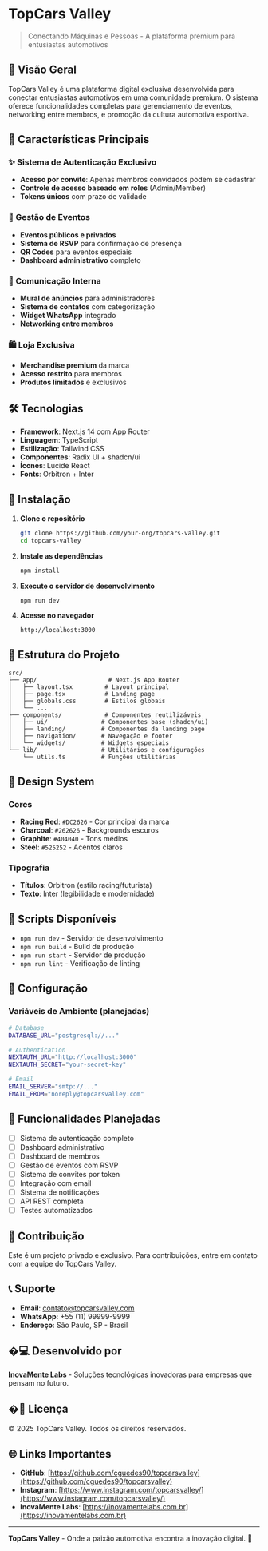 # TopCars Valley

> Conectando Máquinas e Pessoas - A plataforma premium para entusiastas automotivos

## 🚗 Visão Geral

TopCars Valley é uma plataforma digital exclusiva desenvolvida para conectar entusiastas automotivos em uma comunidade premium. O sistema oferece funcionalidades completas para gerenciamento de eventos, networking entre membros, e promoção da cultura automotiva esportiva.

## 🎯 Características Principais

### ✨ Sistema de Autenticação Exclusivo
- **Acesso por convite**: Apenas membros convidados podem se cadastrar
- **Controle de acesso baseado em roles** (Admin/Member)
- **Tokens únicos** com prazo de validade

### 🏁 Gestão de Eventos
- **Eventos públicos e privados**
- **Sistema de RSVP** para confirmação de presença
- **QR Codes** para eventos especiais
- **Dashboard administrativo** completo

### 💬 Comunicação Interna
- **Mural de anúncios** para administradores
- **Sistema de contatos** com categorização
- **Widget WhatsApp** integrado
- **Networking entre membros**

### 🛍️ Loja Exclusiva
- **Merchandise premium** da marca
- **Acesso restrito** para membros
- **Produtos limitados** e exclusivos

## 🛠️ Tecnologias

- **Framework**: Next.js 14 com App Router
- **Linguagem**: TypeScript
- **Estilização**: Tailwind CSS
- **Componentes**: Radix UI + shadcn/ui
- **Ícones**: Lucide React
- **Fonts**: Orbitron + Inter

## 🚀 Instalação

1. **Clone o repositório**
   ```bash
   git clone https://github.com/your-org/topcars-valley.git
   cd topcars-valley
   ```

2. **Instale as dependências**
   ```bash
   npm install
   ```

3. **Execute o servidor de desenvolvimento**
   ```bash
   npm run dev
   ```

4. **Acesse no navegador**
   ```
   http://localhost:3000
   ```

## 📱 Estrutura do Projeto

```
src/
├── app/                    # Next.js App Router
│   ├── layout.tsx         # Layout principal
│   ├── page.tsx           # Landing page
│   ├── globals.css        # Estilos globais
│   └── ...
├── components/            # Componentes reutilizáveis
│   ├── ui/               # Componentes base (shadcn/ui)
│   ├── landing/          # Componentes da landing page
│   ├── navigation/       # Navegação e footer
│   └── widgets/          # Widgets especiais
└── lib/                  # Utilitários e configurações
    └── utils.ts          # Funções utilitárias
```

## 🎨 Design System

### Cores
- **Racing Red**: `#DC2626` - Cor principal da marca
- **Charcoal**: `#262626` - Backgrounds escuros
- **Graphite**: `#404040` - Tons médios
- **Steel**: `#525252` - Acentos claros

### Tipografia
- **Títulos**: Orbitron (estilo racing/futurista)
- **Texto**: Inter (legibilidade e modernidade)

## 📄 Scripts Disponíveis

- `npm run dev` - Servidor de desenvolvimento
- `npm run build` - Build de produção
- `npm run start` - Servidor de produção
- `npm run lint` - Verificação de linting

## 🔧 Configuração

### Variáveis de Ambiente (planejadas)
```bash
# Database
DATABASE_URL="postgresql://..."

# Authentication
NEXTAUTH_URL="http://localhost:3000"
NEXTAUTH_SECRET="your-secret-key"

# Email
EMAIL_SERVER="smtp://..."
EMAIL_FROM="noreply@topcarsvalley.com"
```

## 🌟 Funcionalidades Planejadas

- [ ] Sistema de autenticação completo
- [ ] Dashboard administrativo
- [ ] Dashboard de membros
- [ ] Gestão de eventos com RSVP
- [ ] Sistema de convites por token
- [ ] Integração com email
- [ ] Sistema de notificações
- [ ] API REST completa
- [ ] Testes automatizados

## 🤝 Contribuição

Este é um projeto privado e exclusivo. Para contribuições, entre em contato com a equipe do TopCars Valley.

## 📞 Suporte

- **Email**: contato@topcarsvalley.com
- **WhatsApp**: +55 (11) 99999-9999
- **Endereço**: São Paulo, SP - Brasil

## �‍💻 Desenvolvido por

**[InovaMente Labs](https://inovamentelabs.com.br)** - Soluções tecnológicas inovadoras para empresas que pensam no futuro.

## �📝 Licença

© 2025 TopCars Valley. Todos os direitos reservados.

## 🌐 Links Importantes

- **GitHub**: [https://github.com/cguedes90/topcarsvalley](https://github.com/cguedes90/topcarsvalley)
- **Instagram**: [https://www.instagram.com/topcarsvalley/](https://www.instagram.com/topcarsvalley/)
- **InovaMente Labs**: [https://inovamentelabs.com.br](https://inovamentelabs.com.br)

---

**TopCars Valley** - Onde a paixão automotiva encontra a inovação digital. 🏁
